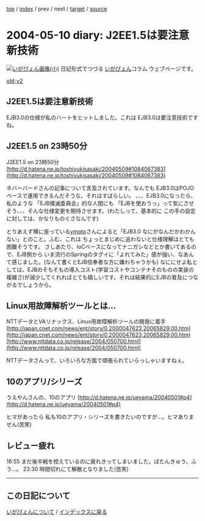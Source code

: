 [top](https://igapyon.github.io/diary/) 
 / [index](https://igapyon.github.io/diary/2004/index.html) 
 / prev 
 / next 
 / [target](https://igapyon.github.io/diary/2004/ig040510.html) 
 / [source](https://github.com/igapyon/diary/blob/gh-pages/2004/ig040510.html.src.md) 

2004-05-10 diary: J2EE1.5は要注意新技術
=====================================================================================================
[![いがぴょん画像(小)](https://igapyon.github.io/diary/images/iga200306s.jpg "いがぴょん")](https://igapyon.github.io/diary/memo/memoigapyon.html) 日記形式でつづる [いがぴょん](https://igapyon.github.io/diary/memo/memoigapyon.html)コラム ウェブページです。

[old-v2](ig040510-orig.html)

## J2EE1.5は要注意新技術

EJB3.0の仕様が私のハートをヒットしました。これは EJB3.0は要注意技術ですね。






## J2EE1.5 on 23時50分

J2EE1.5 on 23時50分
  [http://d.hatena.ne.jp/toshiyukisasaki/20040509#1084067383](http://d.hatena.ne.jp/toshiyukisasaki/20040509#1084067383)


ネバーバードさんの記事について言及されています。なんでも EJB3.0はPOJOベースで運用できるんだそうな。それはすばらしい。
、、、EJB3.0になったら、私のような 「EJB撲滅委員会」的な人間にも 「EJBを使おうっ」って気にさせそう、、、そんな仕様変更を期待させます。(わたしって、基本的に
この手の設定に対しては、かなりものぐさなんです)

とりあえず横に座っている[ymoto](http://d.hatena.ne.jp/ymoto/)さんによると「EJB3.0 なにがなんだかわかんない」とのこと。ふむ、これは
ちょっとまじめに追わないと仕様理解はとても困難そうです。
さしあたり、IoCベースになってナニガシなどとか書いてあるので、EJB側から いま流行のSpringのタグイに「よれてみた」感が強い、なあんて感じました。(なんて書くとEJB信奉者な方に嫌わちゃうかも)
なににせよ私としては、EJBのそもそもの導入コスト(学習コストやコンテナそのものの実装の複雑さ)が減少してくれればとても嬉しいです。それは結果的にEJBの普及につながるでしょうから。

## Linux用故障解析ツールとは…

NTTデータとVAリナックス、Linux用故障解析ツールの開発に着手
  [http://japan.cnet.com/news/ent/story/0,2000047623,20065829,00.htm](http://japan.cnet.com/news/ent/story/0,2000047623,20065829,00.htm)
  [http://www.nttdata.co.jp/release/2004/050700.html](http://www.nttdata.co.jp/release/2004/050700.html)


NTTデータさんって、いろいろな方面で頑張られていらっしゃいますねぇ。

## 10のアプリ/シリーズ

うえやんさんの、10のアプリ
  [http://d.hatena.ne.jp/ueyama/20040501#p4](http://d.hatena.ne.jp/ueyama/20040501#p4)


ヒマがあったら 私も10のアプリ・シリーズを書きたいのですが…。ヒマありません(苦笑)

## レビュー疲れ


16:55 まだ後半戦を控えているのに疲れきってしまいました。ばたんきゅう。ふう…。
23:30 時間切れにて解散となりました(苦笑)


----------------------------------------------------------------------------------------------------

## この日記について
[いがぴょんについて](https://igapyon.github.io/diary/memo/memoigapyon.html) / [インデックスに戻る](https://igapyon.github.io/diary/idxall.html)
